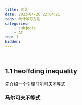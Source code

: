 ```yaml
---
title: 附录
date: 2023-04-26 22:04:21
tags: 统计学习方法
categories:
    - subjects
    - AI
top: 1
hidden:
---
```

&ensp;
<!-- more -->
## 1.1 heoffding inequality
先介绍一个引理马尔可夫不等式
### 马尔可夫不等式
